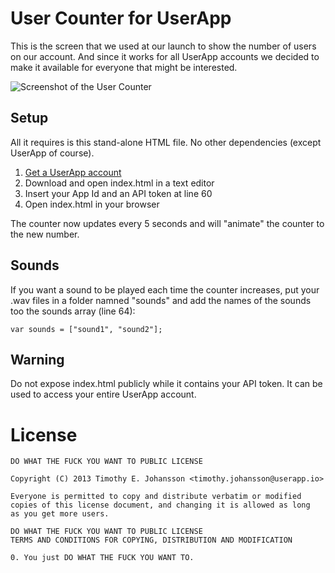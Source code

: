 # User Counter for UserApp
This is the screen that we used at our launch to show the number of users on our account. And since it works for all UserApp accounts we decided to make it available for everyone that might be interested.

![Screenshot of the User Counter](https://raw.github.com/userapp-io/user-counter/master/screenshot.png)

## Setup
All it requires is this stand-alone HTML file. No other dependencies (except UserApp of course).

1. [Get a UserApp account](https://app.userapp.io/#/sign-up/)
2. Download and open index.html in a text editor
3. Insert your App Id and an API token at line 60
4. Open index.html in your browser

The counter now updates every 5 seconds and will "animate" the counter to the new number.

## Sounds
If you want a sound to be played each time the counter increases, put your .wav files in a folder namned "sounds" and add the names of the sounds too the sounds array (line 64):

    var sounds = ["sound1", "sound2"];

## Warning
Do not expose index.html publicly while it contains your API token. It can be used to access your entire UserApp account.

# License

	DO WHAT THE FUCK YOU WANT TO PUBLIC LICENSE

	Copyright (C) 2013 Timothy E. Johansson <timothy.johansson@userapp.io>

	Everyone is permitted to copy and distribute verbatim or modified
	copies of this license document, and changing it is allowed as long
	as you get more users.

	DO WHAT THE FUCK YOU WANT TO PUBLIC LICENSE
	TERMS AND CONDITIONS FOR COPYING, DISTRIBUTION AND MODIFICATION

	0. You just DO WHAT THE FUCK YOU WANT TO.

